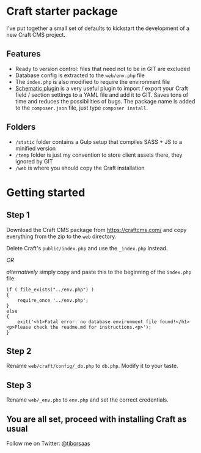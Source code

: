 # Craft starter package

I've put together a small set of defaults to kickstart the development of a new Craft CMS project.

## Features

 - Ready to version control: files that need not to be in GIT are excluded
 - Database config is extracted to the `web/env.php` file
 - The `index.php` is also modified to require the environment file
 - [Schematic plugin](https://github.com/itmundi/schematic/) is a very useful plugin to import / export your Craft field / section settings to a YAML file and add it to GIT. Saves tons of time and reduces the possibilities of bugs. The package name is added to the `composer.json` file, just type `composer install`.
 
## Folders

 - `/static` folder contains a Gulp setup that compiles SASS + JS to a minified version
 - `/temp` folder is just my convention to store client assets there, they ignored by GIT
 - `/web` is where you should copy the Craft installation

# Getting started
 
## Step 1

Download the Craft CMS package from https://craftcms.com/ and copy everything from the zip to the `web` directory.

Delete Craft's `public/index.php` and use the `_index.php` instead. 

*OR*

_alternatively_ simply copy and paste this to the beginning of the `index.php` file:

    if ( file_exists("../env.php") )
    {
    	require_once '../env.php';
    }
    else 
    {
    	exit('<h1>Fatal error: no database environment file found!</h1><p>Please check the readme.md for instructions.<p>');
    }

## Step 2

Rename `web/craft/config/_db.php` to `db.php`. Modify it to your taste.

## Step 3

Rename `web/_env.pho` to `env.php` and set the correct credentials.

## You are all set, proceed with installing Craft as usual

Follow me on Twitter: [@tiborsaas](http://twitter.com/tiborsaas)
